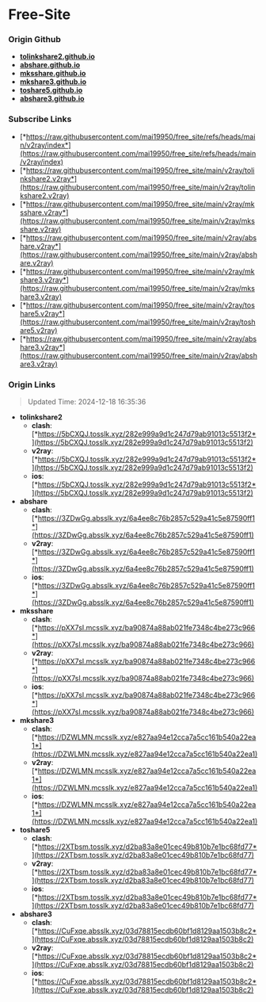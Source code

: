 # Free-Site

### Origin Github

- [**tolinkshare2.github.io**](https://github.com/tolinkshare2/tolinkshare2.github.io)
- [**abshare.github.io**](https://github.com/abshare/abshare.github.io)
- [**mksshare.github.io**](https://github.com/mksshare/mksshare.github.io)
- [**mkshare3.github.io**](https://github.com/mkshare3/mkshare3.github.io)
- [**toshare5.github.io**](https://github.com/toshare5/toshare5.github.io)
- [**abshare3.github.io**](https://github.com/abshare3/abshare3.github.io)

### Subscribe Links

- [*https://raw.githubusercontent.com/mai19950/free_site/refs/heads/main/v2ray/index*](https://raw.githubusercontent.com/mai19950/free_site/refs/heads/main/v2ray/index)
- [*https://raw.githubusercontent.com/mai19950/free_site/main/v2ray/tolinkshare2.v2ray*](https://raw.githubusercontent.com/mai19950/free_site/main/v2ray/tolinkshare2.v2ray)
- [*https://raw.githubusercontent.com/mai19950/free_site/main/v2ray/mksshare.v2ray*](https://raw.githubusercontent.com/mai19950/free_site/main/v2ray/mksshare.v2ray)
- [*https://raw.githubusercontent.com/mai19950/free_site/main/v2ray/abshare.v2ray*](https://raw.githubusercontent.com/mai19950/free_site/main/v2ray/abshare.v2ray)
- [*https://raw.githubusercontent.com/mai19950/free_site/main/v2ray/mkshare3.v2ray*](https://raw.githubusercontent.com/mai19950/free_site/main/v2ray/mkshare3.v2ray)
- [*https://raw.githubusercontent.com/mai19950/free_site/main/v2ray/toshare5.v2ray*](https://raw.githubusercontent.com/mai19950/free_site/main/v2ray/toshare5.v2ray)
- [*https://raw.githubusercontent.com/mai19950/free_site/main/v2ray/abshare3.v2ray*](https://raw.githubusercontent.com/mai19950/free_site/main/v2ray/abshare3.v2ray)

### Origin Links

> Updated Time: 2024-12-18 16:35:36

- **tolinkshare2**
  - **clash**: [*https://5bCXQJ.tosslk.xyz/282e999a9d1c247d79ab91013c5513f2*](https://5bCXQJ.tosslk.xyz/282e999a9d1c247d79ab91013c5513f2)
  - **v2ray**: [*https://5bCXQJ.tosslk.xyz/282e999a9d1c247d79ab91013c5513f2*](https://5bCXQJ.tosslk.xyz/282e999a9d1c247d79ab91013c5513f2)
  - **ios**: [*https://5bCXQJ.tosslk.xyz/282e999a9d1c247d79ab91013c5513f2*](https://5bCXQJ.tosslk.xyz/282e999a9d1c247d79ab91013c5513f2)
- **abshare**
  - **clash**: [*https://3ZDwGg.absslk.xyz/6a4ee8c76b2857c529a41c5e87590ff1*](https://3ZDwGg.absslk.xyz/6a4ee8c76b2857c529a41c5e87590ff1)
  - **v2ray**: [*https://3ZDwGg.absslk.xyz/6a4ee8c76b2857c529a41c5e87590ff1*](https://3ZDwGg.absslk.xyz/6a4ee8c76b2857c529a41c5e87590ff1)
  - **ios**: [*https://3ZDwGg.absslk.xyz/6a4ee8c76b2857c529a41c5e87590ff1*](https://3ZDwGg.absslk.xyz/6a4ee8c76b2857c529a41c5e87590ff1)
- **mksshare**
  - **clash**: [*https://pXX7sI.mcsslk.xyz/ba90874a88ab021fe7348c4be273c966*](https://pXX7sI.mcsslk.xyz/ba90874a88ab021fe7348c4be273c966)
  - **v2ray**: [*https://pXX7sI.mcsslk.xyz/ba90874a88ab021fe7348c4be273c966*](https://pXX7sI.mcsslk.xyz/ba90874a88ab021fe7348c4be273c966)
  - **ios**: [*https://pXX7sI.mcsslk.xyz/ba90874a88ab021fe7348c4be273c966*](https://pXX7sI.mcsslk.xyz/ba90874a88ab021fe7348c4be273c966)
- **mkshare3**
  - **clash**: [*https://DZWLMN.mcsslk.xyz/e827aa94e12cca7a5cc161b540a22ea1*](https://DZWLMN.mcsslk.xyz/e827aa94e12cca7a5cc161b540a22ea1)
  - **v2ray**: [*https://DZWLMN.mcsslk.xyz/e827aa94e12cca7a5cc161b540a22ea1*](https://DZWLMN.mcsslk.xyz/e827aa94e12cca7a5cc161b540a22ea1)
  - **ios**: [*https://DZWLMN.mcsslk.xyz/e827aa94e12cca7a5cc161b540a22ea1*](https://DZWLMN.mcsslk.xyz/e827aa94e12cca7a5cc161b540a22ea1)
- **toshare5**
  - **clash**: [*https://2XTbsm.tosslk.xyz/d2ba83a8e01cec49b810b7e1bc68fd77*](https://2XTbsm.tosslk.xyz/d2ba83a8e01cec49b810b7e1bc68fd77)
  - **v2ray**: [*https://2XTbsm.tosslk.xyz/d2ba83a8e01cec49b810b7e1bc68fd77*](https://2XTbsm.tosslk.xyz/d2ba83a8e01cec49b810b7e1bc68fd77)
  - **ios**: [*https://2XTbsm.tosslk.xyz/d2ba83a8e01cec49b810b7e1bc68fd77*](https://2XTbsm.tosslk.xyz/d2ba83a8e01cec49b810b7e1bc68fd77)
- **abshare3**
  - **clash**: [*https://CuFxqe.absslk.xyz/03d78815ecdb60bf1d8129aa1503b8c2*](https://CuFxqe.absslk.xyz/03d78815ecdb60bf1d8129aa1503b8c2)
  - **v2ray**: [*https://CuFxqe.absslk.xyz/03d78815ecdb60bf1d8129aa1503b8c2*](https://CuFxqe.absslk.xyz/03d78815ecdb60bf1d8129aa1503b8c2)
  - **ios**: [*https://CuFxqe.absslk.xyz/03d78815ecdb60bf1d8129aa1503b8c2*](https://CuFxqe.absslk.xyz/03d78815ecdb60bf1d8129aa1503b8c2)
